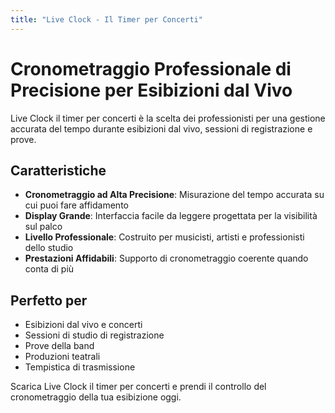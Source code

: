 ```yaml
---
title: "Live Clock - Il Timer per Concerti"
---
```


# Cronometraggio Professionale di Precisione per Esibizioni dal Vivo

Live Clock il timer per concerti è la scelta dei professionisti per una gestione accurata del tempo durante esibizioni dal vivo, sessioni di registrazione e prove.

## Caratteristiche

- **Cronometraggio ad Alta Precisione**: Misurazione del tempo accurata su cui puoi fare affidamento
- **Display Grande**: Interfaccia facile da leggere progettata per la visibilità sul palco
- **Livello Professionale**: Costruito per musicisti, artisti e professionisti dello studio
- **Prestazioni Affidabili**: Supporto di cronometraggio coerente quando conta di più

## Perfetto per

- Esibizioni dal vivo e concerti
- Sessioni di studio di registrazione
- Prove della band
- Produzioni teatrali
- Tempistica di trasmissione

Scarica Live Clock il timer per concerti e prendi il controllo del cronometraggio della tua esibizione oggi.